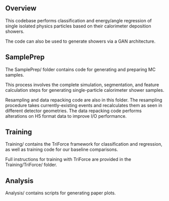 ## Overview

This codebase performs classification and energy/angle regression of single isolated physics particles based on their calorimeter deposition showers.

The code can also be used to generate showers via a GAN architecture.

## SamplePrep

The SamplePrep/ folder contains code for generating and preparing MC samples.

This process involves the complete simulation, segmentation, and feature calculation steps for generating single-particle calorimeter shower samples.

Resampling and data repacking code are also in this folder. The resampling procedure takes currently-existing events and recalculates them as seen in different detector geometries. The data repacking code performs alterations on H5 format data to improve I/O performance.

## Training

Training/ contains the TriForce framework for classification and regression, as well as training code for our baseline comparisons.

Full instructions for training with TriForce are provided in the Training/TriForce/ folder.

## Analysis

Analysis/ contains scripts for generating paper plots.
